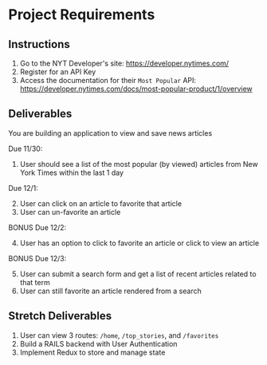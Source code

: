 # Project Requirements

## Instructions
1. Go to the NYT Developer's site: https://developer.nytimes.com/
2. Register for an API Key 
3. Access the documentation for their `Most Popular` API: https://developer.nytimes.com/docs/most-popular-product/1/overview

## Deliverables
You are building an application to view and save news articles

Due 11/30:

1. User should see a list of the most popular (by viewed) articles from New York Times within the last 1 day

Due 12/1:

2. User can click on an article to favorite that article
3. User can un-favorite an article

BONUS Due 12/2:

4. User has an option to click to favorite an article or click to view an article

BONUS Due 12/3:

5. User can submit a search form and get a list of recent articles related to that term
6. User can still favorite an article rendered from a search

## Stretch Deliverables

1. User can view 3 routes: `/home`, `/top_stories`, and `/favorites`
2. Build a RAILS backend with User Authentication 
3. Implement Redux to store and manage state 